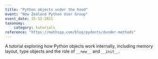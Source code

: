 ```yaml
---
title: "Python objects under the hood"
event: "New Zealand Python User Group"
event_date: 15-12-2021
taxonomy:
    category: tutorials
reference: "https://mathspp.com/blog/pydonts/dunder-methods"
---
```


A tutorial exploring how Python objects work internally, including memory layout, type objects and the role of `__new__` and `__init__`.

